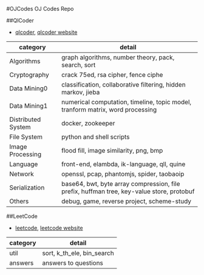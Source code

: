 #OJCodes
OJ Codes Repo

##QlCoder

- [qlcoder](qlcoder), [qlcoder website](http://www.qlcoder.com/home)

category | detail
--- | ---
Algorithms | graph algorithms, number theory, pack, search, sort
Cryptography | crack 75ed, rsa cipher, fence ciphe
Data Mining0 | classification, collaborative filtering, hidden markov, jieba
Data Mining1 | numerical computation, timeline, topic model, tranform matrix, word processing
Distributed System | docker, zookeeper
File System | python and shell scripts
Image Processing | flood fill, image similarity, png, bmp
Language | front-end, elambda, ik-language, qll, quine 
Network | openssl, pcap, phantomjs, spider, taobaoip
Serialization | base64, bwt, byte array compression, file prefix, huffman tree, key-value store, protobuf
Others | debug, game, reverse project, scheme-study

##LeetCode

- [leetcode](leetcode), [leetcode website](https://leetcode.com/problemset/algorithms/)

category | detail
--- | ---
util | sort, k_th_ele, bin_search
answers | answers to questions
